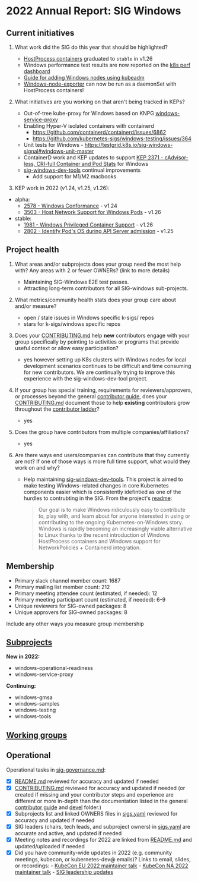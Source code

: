 # 2022 Annual Report: SIG Windows

## Current initiatives

1. What work did the SIG do this year that should be highlighted?

   - [HostProcess containers](https://github.com/kubernetes/enhancements/blob/master/keps/sig-windows/1981-windows-privileged-container-support/README.md) graduated to `stable` in v1.26
   - Windows performance test results are now reported on the [k8s perf dashboard](https://perf-dash.k8s.io/#/?jobname=soak-tests-capz-windows-2019&metriccategoryname=E2E&metricname=CPUUsage)
   - [Guide for adding Windows nodes using kubeadm](https://github.com/kubernetes-sigs/sig-windows-tools/blob/master/guides/guide-for-adding-windows-node.md)
   - [Windows-node-exporter](https://github.com/prometheus-community/windows_exporter) can now be run as a daemonSet with HostProcess containers!

2. What initiatives are you working on that aren't being tracked in KEPs?

   - Out-of-tree kube-proxy for Windows based on KNPG [windows-service-proxy](https://github.com/kubernetes-sigs/windows-service-proxy)
   - Enabling Hyper-V isolated containers with containerd
     - https://github.com/containerd/containerd/issues/6862
     - https://github.com/kubernetes-sigs/windows-testing/issues/364
   - Unit tests for Windows - https://testgrid.k8s.io/sig-windows-signal#windows-unit-master
   - ContainerD work and KEP updates to support [KEP 2371 - cAdvisor-less, CRI-full Container and Pod Stats](https://github.com/kubernetes/enhancements/issues/2371) for Windows
   - [sig-windows-dev-tools](https://github.com/kubernetes-sigs/sig-windows-dev-tools) continual improvements
     - Add support for M1/M2 macbooks

3. KEP work in 2022 (v1.24, v1.25, v1.26):
  - alpha:
    - [2578 - Windows Conformance](https://github.com/kubernetes/enhancements/tree/master/keps/sig-windows/2578-windows-conformance) - v1.24
    - [3503 - Host Network Support for Windows Pods](https://github.com/kubernetes/enhancements/tree/master/keps/sig-windows/3503-host-network-support-for-windows-pods) - v1.26 
  - stable:
    - [1981 - Windows Privileged Container Support](https://github.com/kubernetes/enhancements/tree/master/keps/sig-windows/1981-windows-privileged-container-support) - v1.26
    - [2802 - Identify Pod's OS during API Server admission](https://github.com/kubernetes/enhancements/tree/master/keps/sig-windows/2802-identify-windows-pods-apiserver-admission) - v1.25

## Project health

1. What areas and/or subprojects does your group need the most help with?
   Any areas with 2 or fewer OWNERs? (link to more details)

   - Maintaining SIG-Windows E2E test passes.
   - Attracting long-term contributors for all SIG-windows sub-projects.

2. What metrics/community health stats does your group care about and/or measure?

   - open / stale issues in Windows specific k-sigs/ repos
   - stars for k-sigs/windows specific repos

3. Does your [CONTRIBUTING.md] help **new** contributors engage with your group specifically by pointing
   to activities or programs that provide useful context or allow easy participation?

   - yes however setting up K8s clusters with Windows nodes for local development scenarios continues to be difficult and time consuming for new contributors. We are continually trying to improve this experience with the sig-windows-dev-tool project.

4. If your group has special training, requirements for reviewers/approvers, or processes beyond the general [contributor guide],
   does your [CONTRIBUTING.md] document those to help **existing** contributors grow throughout the [contributor ladder]?

   - yes

5. Does the group have contributors from multiple companies/affiliations?

   - yes

6. Are there ways end users/companies can contribute that they currently are not?
   If one of those ways is more full time support, what would they work on and why?

   - Help maintaining [sig-windows-dev-tools](https://github.com/kubernetes-sigs/sig-windows-dev-tools).
     This project is aimed to make testing Windows-related changes in core Kubernetes components easier which is consistently idefintied as one of the hurdles to contrubting in the SIG. 
     From the project's [readme](https://github.com/kubernetes-sigs/sig-windows-dev-tools#goal):
     > Our goal is to make Windows ridiculously easy to contribute to, play with, and learn about for anyone interested in using or contributing to the ongoing Kubernetes-on-Windows story. Windows is rapidly becoming an increasingly viable alternative to Linux thanks to the recent introduction of Windows HostProcess containers and Windows support for NetworkPolicies + Containerd integration.

## Membership

- Primary slack channel member count: 1687
- Primary mailing list member count: 212
- Primary meeting attendee count (estimated, if needed): 12
- Primary meeting participant count (estimated, if needed): 6-9
- Unique reviewers for SIG-owned packages: 8
- Unique approvers for SIG-owned packages: 8

Include any other ways you measure group membership

## [Subprojects](https://git.k8s.io/community/sig-windows#subprojects)

**New in 2022:**

- windows-operational-readiness
- windows-service-proxy

**Continuing:**

- windows-gmsa
- windows-samples
- windows-testing
- windows-tools

## [Working groups](https://git.k8s.io/community/sig-windows#working-groups)

## Operational

Operational tasks in [sig-governance.md]:

- [x] [README.md] reviewed for accuracy and updated if needed
- [x] [CONTRIBUTING.md] reviewed for accuracy and updated if needed
      (or created if missing and your contributor steps and experience are different or more
      in-depth than the documentation listed in the general [contributor guide] and [devel] folder.)
- [x] Subprojects list and linked OWNERS files in [sigs.yaml] reviewed for accuracy and updated if needed
- [x] SIG leaders (chairs, tech leads, and subproject owners) in [sigs.yaml] are accurate and active, and updated if needed
- [x] Meeting notes and recordings for 2022 are linked from [README.md] and updated/uploaded if needed
- [x] Did you have community-wide updates in 2022 (e.g. community meetings, kubecon, or kubernetes-dev@ emails)? Links to email, slides, or recordings:
      - [KubeCon EU 2022 maintainer talk](https://www.youtube.com/watch?v=THaDy6u-Cgk)
      - [KubeCon NA 2022 maintainer talk](https://www.youtube.com/watch?v=rELpBRmXaTw)
      - [SIG leadership updates](https://groups.google.com/g/kubernetes-sig-windows/c/jFLFUAQpM2c)

[CONTRIBUTING.md]: https://git.k8s.io/community/sig-windows/CONTRIBUTING.md
[contributor ladder]: https://git.k8s.io/community/community-membership.md
[sig-governance.md]: https://git.k8s.io/community/committee-steering/governance/sig-governance.md
[README.md]: https://git.k8s.io/community/sig-windows/README.md
[sigs.yaml]: https://git.k8s.io/community/sigs.yaml
[contributor guide]: https://git.k8s.io/community/contributors/guide/README.md
[devel]: https://git.k8s.io/community/contributors/devel/README.md
